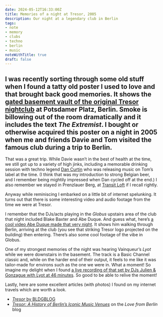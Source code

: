 ```yaml
---
date: 2024-05-12T16:33:00Z
title: Memories of a night at Tresor, 2005
description: Our night at a legendary club in Berlin 
tags:
- note
- memory
- clubs
- techno
- berlin
- music
noteWithTitle: true
draft: false
---
```

I was recently sorting through some old stuff when I found a tatty old poster I used to love and that brought back good memories. It shows the [gated basement vault of the original Tresor nightclub](https://bldgblog.com/wp-content/uploads/2007/01/368327890_ce3550f954_o.jpg) at Potsdamer Platz, Berlin. Smoke is billowing out of the room dramatically and it includes the text _The Extremist_. I bought or otherwise acquired this poster on a night in 2005 when me and friends Davie and Tom visited the famous club during a trip to Berlin.
---

That was a great trip. While Davie wasn’t in the best of health at the time, we still got up to a variety of high jinks, including a memorable drinking session with techno legend [Dan Curtin](https://www.discogs.com/artist/3402-Dan-Curtin) who was releasing music on Tom’s label at the time. (I think that was my introduction to strong Belgian beer, and I remember being mightily impressed when Dan cycled off at the end.) I also remember we stayed in Prenzlauer Berg, at [Transit Loft](https://www.transit-loft.de/?lang=en) if I recall rightly.

Anyway while reminiscing I embarked on a little bit of internet spelunking. It turns out that there is some interesting video and audio footage from the time we were at Tresor. 

I remember that the DJs/acts playing in the _Globus_ upstairs area of the club that night included Blake Baxter and Abe Duque. And guess what, here’s [a cool video Abe Duque made that very night](https://www.youtube.com/watch?v=uQj_LbZf3Lw). It shows him walking through Berlin, arriving at the club (you see that striking Tresor logo projected on the building) then entering. There’s also some cool footage of the vibe in Globus.

One of my strongest memories of the night was hearing Vainqueur’s _Lyot_ while we were downstairs in the basement. The track is a Basic Channel classic and, while on the harder end of their output, it feels to me like it was tailor-made for environs such as the one we were in. What a moment! So imagine my delight when I found [a live recording of that set by DJs Julien & Gonzague with Lyot at 46 minutes](https://youtu.be/b8R0x5cv9I8?si=6mkt7V0TKBenVlcc&t=2745). So good to be able to relive the moment!

Lastly, here are some excellent articles (with photos) I found on my internet travels which are worth a look.

- [_Tresor_ by BLDGBLOG](https://bldgblog.com/2007/01/tresor/)
- [_Tresor: A History of Berlin’s Iconic Music Venues_](http://www.lovefromberlin.net/tresor-a-history-of-berlins-iconic-music-venues/) on the _Love from Berlin_ blog
